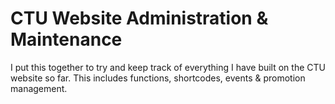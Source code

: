 # CTU Website Administration & Maintenance

I put this together to try and keep track of everything I have built on the CTU website so far. This includes functions, shortcodes, events & promotion management.
